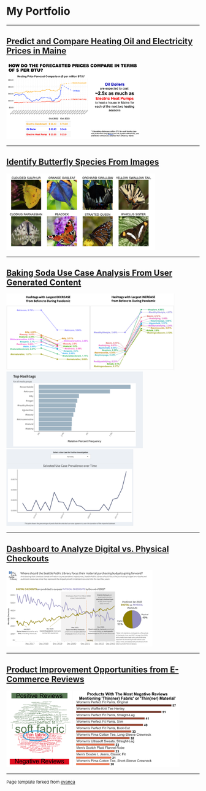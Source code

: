 # My Portfolio

---

## [Predict and Compare Heating Oil and Electricity Prices in Maine](https://github.com/RyanBGoebel/MaineHeatingOilAndElectricityPricePredictions)

<img src="images/comparison.png"
     height="200"/>

---

## [Identify Butterfly Species From Images](https://github.com/RyanBGoebel/ButterflyImagesClassification)

<img src="images/butterfly-classification.png" 
     height="200"/>

--- 

## [Baking Soda Use Case Analysis From User Generated Content](https://github.com/RyanBGoebel/BakingSodaUseCases)

<img src="images/before-after_pandemic.png" 
     height="200"/><br>
<img src="images/tophashtags.png" 
     height="200"/>
<img src="images/hashtags_time.png" 
     height="200"/>
     
---

## [Dashboard to Analyze Digital vs. Physical Checkouts](https://github.com/RyanBGoebel/SPLdashboards)

<img src="images/SPLtableau.png" 
     height="200"/>

---

## [Product Improvement Opportunities from E-Commerce Reviews](https://github.com/RyanBGoebel/LLBeanReviews)

<img src="images/PosVsNeg.png" 
     height="200"/>
<img src="images/ThinFabric_bargraph.png" 
     height="200"/>


---
<p style="font-size:11px">Page template forked from <a href="https://github.com/evanca/quick-portfolio">evanca</a></p>
<!-- Remove above link if you don't want to attibute -->
